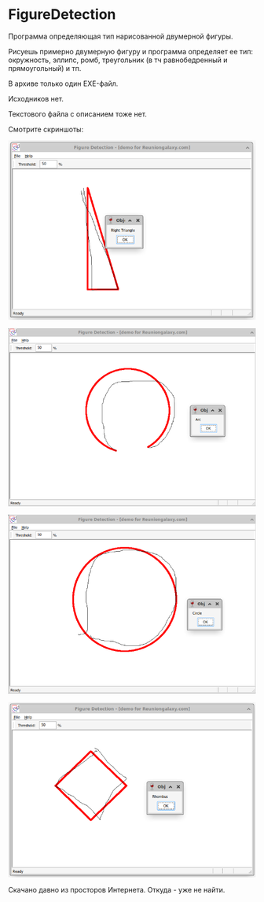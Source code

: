 # FigureDetection
 Программа определяющая тип нарисованной двумерной фигуры.

 Рисуешь примерно двумерную фигуру и программа определяет ее тип:
окружность, эллипс, ромб, треугольник (в тч равнобедренный и прямоугольный) и тп.

 В архиве только один EXE-файл.
 
Исходников нет.

Текстового файла с описанием тоже нет.

Смотрите скриншоты:

![Прямоугольный треугольник](https://github.com/gyroxon/FigureDetection/blob/main/Screenshot_2025-04-15_13-17-19.png)

![Дуга почти окружность](https://github.com/gyroxon/FigureDetection/blob/main/Screenshot_2025-04-15_17-03-22.png)

![Окружность](https://github.com/gyroxon/FigureDetection/blob/main/Screenshot_2025-04-15_17-03-59.png)

![Ромб](https://github.com/gyroxon/FigureDetection/blob/main/Screenshot_2025-04-15_13-05-38.png)



Скачано давно из просторов Интернета.
 Откуда - уже не найти.
